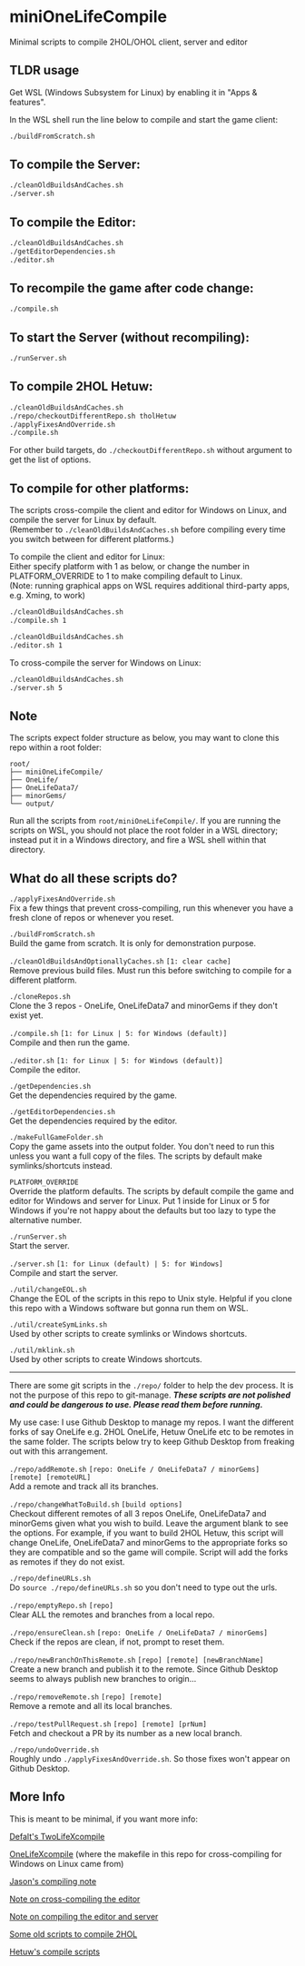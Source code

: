 # miniOneLifeCompile

Minimal scripts to compile 2HOL/OHOL client, server and editor

## TLDR usage

Get WSL (Windows Subsystem for Linux) by enabling it in "Apps & features".

In the WSL shell run the line below to compile and start the game client:

```bash
./buildFromScratch.sh
```

## To compile the Server:

```bash
./cleanOldBuildsAndCaches.sh
./server.sh
```

## To compile the Editor:

```bash
./cleanOldBuildsAndCaches.sh
./getEditorDependencies.sh
./editor.sh
```

## To recompile the game after code change:

```bash
./compile.sh
```

## To start the Server (without recompiling):

```bash
./runServer.sh
```

## To compile 2HOL Hetuw:

```bash
./cleanOldBuildsAndCaches.sh
./repo/checkoutDifferentRepo.sh tholHetuw
./applyFixesAndOverride.sh
./compile.sh
```

For other build targets, do `./checkoutDifferentRepo.sh` without argument to get the list of options.

## To compile for other platforms:

The scripts cross-compile the client and editor for Windows on Linux, and compile the server for Linux by default.  
(Remember to `./cleanOldBuildsAndCaches.sh` before compiling every time you switch between for different platforms.)

To compile the client and editor for Linux:  
Either specify platform with 1 as below, or change the number in PLATFORM_OVERRIDE to 1 to make compiling default to Linux.  
(Note: running graphical apps on WSL requires additional third-party apps, e.g. Xming, to work)

```bash
./cleanOldBuildsAndCaches.sh
./compile.sh 1
```

```bash
./cleanOldBuildsAndCaches.sh
./editor.sh 1
```

To cross-compile the server for Windows on Linux:

```bash
./cleanOldBuildsAndCaches.sh
./server.sh 5
```

## Note 

The scripts expect folder structure as below, you may want to clone this repo within a root folder:
```
root/
├── miniOneLifeCompile/
├── OneLife/
├── OneLifeData7/
├── minorGems/
└── output/
```

Run all the scripts from `root/miniOneLifeCompile/`. If you are running the scripts on WSL, you should not place the root folder in a WSL directory; instead put it in a Windows directory, and fire a WSL shell within that directory.

## What do all these scripts do?

`./applyFixesAndOverride.sh`  
Fix a few things that prevent cross-compiling, run this whenever you have a fresh clone of repos or whenever you reset.

`./buildFromScratch.sh`  
Build the game from scratch. It is only for demonstration purpose.

`./cleanOldBuildsAndOptionallyCaches.sh` `[1: clear cache]`  
Remove previous build files. Must run this before switching to compile for a different platform.

`./cloneRepos.sh`  
Clone the 3 repos - OneLife, OneLifeData7 and minorGems if they don't exist yet.

`./compile.sh` `[1: for Linux | 5: for Windows (default)]`  
Compile and then run the game.

`./editor.sh` `[1: for Linux | 5: for Windows (default)]`  
Compile the editor.

`./getDependencies.sh`  
Get the dependencies required by the game.

`./getEditorDependencies.sh`  
Get the dependencies required by the editor.

`./makeFullGameFolder.sh`  
Copy the game assets into the output folder. You don't need to run this unless you want a full copy of the files. The scripts by default make symlinks/shortcuts instead.

`PLATFORM_OVERRIDE`  
Override the platform defaults. The scripts by default compile the game and editor for Windows and server for Linux. Put 1 inside for Linux or 5 for Windows if you're not happy about the defaults but too lazy to type the alternative number.

`./runServer.sh`  
Start the server.

`./server.sh` `[1: for Linux (default) | 5: for Windows]`  
Compile and start the server.

`./util/changeEOL.sh`  
Change the EOL of the scripts in this repo to Unix style. Helpful if you clone this repo with a Windows software but gonna run them on WSL.

`./util/createSymLinks.sh`  
Used by other scripts to create symlinks or Windows shortcuts.

`./util/mklink.sh`  
Used by other scripts to create Windows shortcuts.

---

There are some git scripts in the `./repo/` folder to help the dev process. It is not the purpose of this repo to git-manage. ***These scripts are not polished and could be dangerous to use. Please read them before running.***

My use case: I use Github Desktop to manage my repos. I want the different forks of say OneLife e.g. 2HOL OneLife, Hetuw OneLife etc to be remotes in the same folder. The scripts below try to keep Github Desktop from freaking out with this arrangement.

`./repo/addRemote.sh`  `[repo: OneLife / OneLifeData7 / minorGems] [remote] [remoteURL]`  
Add a remote and track all its branches.

`./repo/changeWhatToBuild.sh` `[build options]`  
Checkout different remotes of all 3 repos OneLife, OneLifeData7 and minorGems given what you wish to build. Leave the argument blank to see the options. For example, if you want to build 2HOL Hetuw, this script will change OneLife, OneLifeData7 and minorGems to the appropriate forks so they are compatible and so the game will compile. Script will add the forks as remotes if they do not exist.

`./repo/defineURLs.sh`  
Do `source ./repo/defineURLs.sh` so you don't need to type out the urls.

`./repo/emptyRepo.sh` `[repo]`  
Clear ALL the remotes and branches from a local repo.

`./repo/ensureClean.sh` `[repo: OneLife / OneLifeData7 / minorGems]`  
Check if the repos are clean, if not, prompt to reset them.

`./repo/newBranchOnThisRemote.sh`  `[repo] [remote] [newBranchName]`  
Create a new branch and publish it to the remote. Since Github Desktop seems to always publish new branches to origin...

`./repo/removeRemote.sh`  `[repo] [remote]`  
Remove a remote and all its local branches.

`./repo/testPullRequest.sh`  `[repo] [remote] [prNum]`  
Fetch and checkout a PR by its number as a new local branch.

`./repo/undoOverride.sh`  
Roughly undo `./applyFixesAndOverride.sh`. So those fixes won't appear on Github Desktop.


## More Info

This is meant to be minimal, if you want more info:

[Defalt's TwoLifeXcompile](https://github.com/Defalt36/TwoLifeXcompile)

[OneLifeXcompile](https://github.com/Joriom/OneLifeXcompile) (where the makefile in this repo for cross-compiling for Windows on Linux came from)

[Jason's compiling note](http://onehouronelife.com/compileNotes.php?nocounter=1)

[Note on cross-compiling the editor](https://github.com/jasonrohrer/OneLife/blob/dba27afbcee804026962f9fae319540f45fd6e42/documentation/devProcess/mingwNotes.txt)

[Note on compiling the editor and server](https://github.com/jasonrohrer/OneLife/blob/dba27afbcee804026962f9fae319540f45fd6e42/documentation/EditorAndServerBuildNotes.txt)

[Some old scripts to compile 2HOL](https://github.com/twohoursonelife/2HOL)

[Hetuw's compile scripts](https://github.com/hetuw/OneLife/tree/master/scripts/hetuwScripts)

